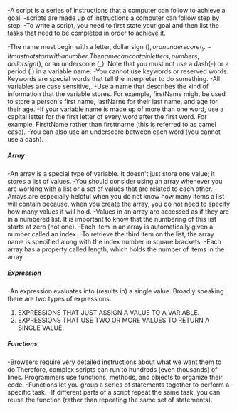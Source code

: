 
-A script is a series of instructions that a computer can follow to achieve a goal. 
-scripts are made up of instructions a computer can follow step by step.
-To write a script, you need to first state your goal and then list the tasks that need to be completed in order to achieve it. 


-The name must begin with a letter, dollar sign ($),or an underscore (_).
-It must not start with a number. 
The name can contain letters, numbers, dollar sign ($), or an underscore (_).
Note that you must not use a dash(-) or a period (.) in a variable name.
-You cannot use keywords or reserved words.
Keywords are special words that tell the interpreter to do something.
-All variables are case sensitive,.
-Use a name that describes the kind of information that the variable stores. 
For example, firstName might be used to store a person's first name, lastNarne for their last name, and age for their age. 
-If your variable name is made up of more than one word, use a capital letter for the first letter of every word after the first word. 
For example, FirsttName rather than firsttnarne (this is referred to as camel case).
-You can also use an underscore between each word (you cannot use a dash). 
##### Array #####
-An array is a special type of variable. It doesn't just store one value; it stores a list of values. 
-You should consider using an array whenever you are working with a list or a set of values that are related to each other. 
-Arrays are especially helpful when you do not know how many items a list will contain because, when you create the array, you do not need to specify how many values it will hold. 
-Values in an array are accessed as if they are in a numbered list. It is important to know that the numbering of this list starts at zero (not one). 
-Each item in an array is automatically given a number called an index.
-To retrieve the third item on the list, the array name is specified along with the index number in square brackets.
-Each array has a property called length, which holds the number of items in the array. 
##### Expression #####
-An expression evaluates into (results in) a single value. Broadly speaking there are two types of expressions. 
1. EXPRESSIONS THAT JUST ASSIGN A VALUE TO A VARIABLE. 
2. EXPRESSIONS THAT USE TWO OR MORE VALUES TO RETURN A SINGLE VALUE. 
##### Functions #####
-Browsers require very detailed instructions about what we want them to do.Therefore, complex scripts can run to hundreds (even thousands) of lines. 
Programmers use functions, methods, and objects to organize their code.
-Functions let you group a series of statements together to perform a specific task.
-If different parts of a script repeat the same task, you can reuse the function (rather than repeating the same set of statements). 
